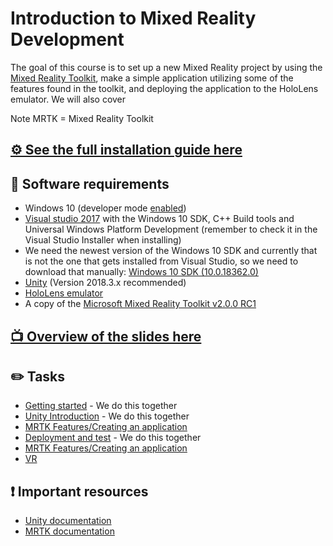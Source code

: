 # Introduction to Mixed Reality Development

The goal of this course is to set up a new Mixed Reality project by using the [Mixed Reality Toolkit](https://github.com/Microsoft/MixedRealityToolkit-Unity), make a simple application utilizing some of the features found in the toolkit, and deploying the application to the HoloLens emulator. We will also cover 

Note MRTK = Mixed Reality Toolkit

## [⚙️ See the full installation guide here](https://docs.microsoft.com/en-us/windows/mixed-reality/install-the-tools)

## 📝 Software requirements
- Windows 10 (developer mode [enabled](https://www.ghacks.net/2015/06/13/how-to-enable-developer-mode-in-windows-10-to-sideload-apps/))
- [Visual studio 2017](https://developer.microsoft.com/en-us/windows/downloads) with the Windows 10 SDK, C++ Build tools and Universal Windows Platform Development (remember to check it in the Visual Studio Installer when installing)
- We need the newest version of the Windows 10 SDK and currently that is not the one that gets installed from Visual Studio, so we need to download that manually: [Windows 10 SDK (10.0.18362.0)](https://developer.microsoft.com/en-US/windows/downloads/windows-10-sdk)
- [Unity](https://unity3d.com/get-unity/download/archive) (Version 2018.3.x recommended)
- [HoloLens emulator](https://docs.microsoft.com/en-us/windows/mixed-reality/hololens-emulator-archive)
- A copy of the [Microsoft Mixed Reality Toolkit v2.0.0 RC1](https://github.com/Microsoft/MixedRealityToolkit-Unity/releases)

## [📺 Overview of the slides here](https://grynag.github.io/MixedRealityDevelopment/)

## ✏️ Tasks
- [Getting started](1-Getting-started/TASK1.md) - We do this together
- [Unity Introduction](2-Unity-Introduction/TASK1.md) - We do this together
- [MRTK Features/Creating an application](3-MRTK-Features/TASK1.md)
- [Deployment and test](4-Deployment-and-test/TASK1.md) - We do this together
- [MRTK Features/Creating an application](3-MRTK-Features-Part-2/TASK1.md)
- [VR](6-VR/TASK1.md)

## ❗️ Important resources
- [Unity documentation](https://docs.unity3d.com/2018.3/Documentation/Manual/)
- [MRTK documentation](https://github.com/Microsoft/MixedRealityToolkit-Unity)